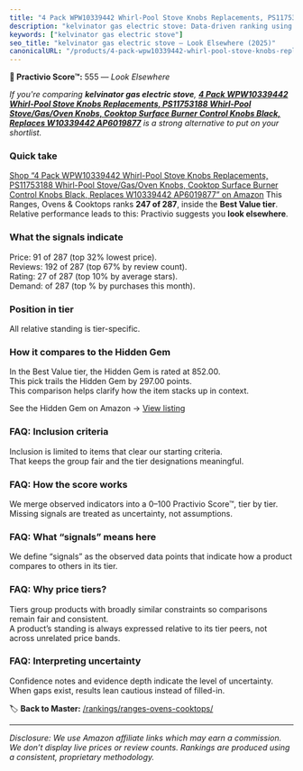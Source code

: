 ```yaml
---
title: "4 Pack WPW10339442 Whirl-Pool Stove Knobs Replacements, PS11753188 Whirl-Pool Stove/Gas/Oven Knobs, Cooktop Surface Burner Control Knobs Black, Replaces W10339442 AP6019877"
description: "kelvinator gas electric stove: Data-driven ranking using the Practivio Score™. Positioned by quality, value, demand, findability, momentum."
keywords: ["kelvinator gas electric stove"]
seo_title: "kelvinator gas electric stove — Look Elsewhere (2025)"
canonicalURL: "/products/4-pack-wpw10339442-whirl-pool-stove-knobs-replacements-ps11753188-whirl-pool-stovegasoven-knobs-cooktop-surface-burner-control-knobs-black-replaces-w10339442-ap6019877-B0DKT353JB/"
---
```


**🚫 Practivio Score™:** 555 — _Look Elsewhere_


*If you're comparing **kelvinator gas electric stove**, **[4 Pack WPW10339442 Whirl-Pool Stove Knobs Replacements, PS11753188 Whirl-Pool Stove/Gas/Oven Knobs, Cooktop Surface Burner Control Knobs Black, Replaces W10339442 AP6019877](https://www.amazon.com/dp/B0DKT353JB?tag=practivio-20)** is a strong alternative to put on your shortlist.*
### Quick take
[Shop “4 Pack WPW10339442 Whirl-Pool Stove Knobs Replacements, PS11753188 Whirl-Pool Stove/Gas/Oven Knobs, Cooktop Surface Burner Control Knobs Black, Replaces W10339442 AP6019877” on Amazon](https://www.amazon.com/dp/B0DKT353JB?tag=practivio-20)
This Ranges, Ovens & Cooktops ranks **247 of 287**, inside the **Best Value tier**.  
Relative performance leads to this: Practivio suggests you **look elsewhere**.

### What the signals indicate
Price: 91 of 287 (top 32% lowest price).  
Reviews: 192 of 287 (top 67% by review count).  
Rating: 27 of 287 (top 10% by average stars).  
Demand:  of 287 (top % by purchases this month).

### Position in tier
All relative standing is tier-specific.

### How it compares to the Hidden Gem
In the Best Value tier, the Hidden Gem is rated at 852.00.  
This pick trails the Hidden Gem by 297.00 points.  
This comparison helps clarify how the item stacks up in context.  

See the Hidden Gem on Amazon → [View listing](https://www.amazon.com/dp/B0CHJ5HFNB?tag=practivio-20)

### FAQ: Inclusion criteria
Inclusion is limited to items that clear our starting criteria.  
That keeps the group fair and the tier designations meaningful.

### FAQ: How the score works
We merge observed indicators into a 0–100 Practivio Score™, tier by tier.  
Missing signals are treated as uncertainty, not assumptions.

### FAQ: What “signals” means here
We define “signals” as the observed data points that indicate how a product compares to others in its tier.

### FAQ: Why price tiers?
Tiers group products with broadly similar constraints so comparisons remain fair and consistent.  
A product’s standing is always expressed relative to its tier peers, not across unrelated price bands.

### FAQ: Interpreting uncertainty
Confidence notes and evidence depth indicate the level of uncertainty.  
When gaps exist, results lean cautious instead of filled-in.


🏷️ **Back to Master:** [/rankings/ranges-ovens-cooktops/](/rankings/ranges-ovens-cooktops/)

---
_Disclosure: We use Amazon affiliate links which may earn a commission. We don’t display live prices or review counts. Rankings are produced using a consistent, proprietary methodology._
